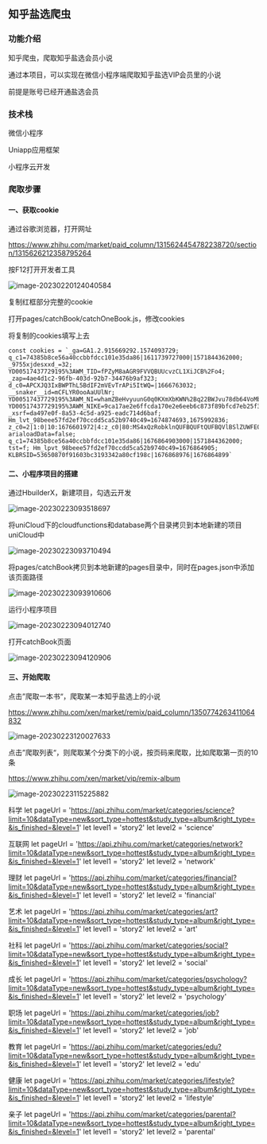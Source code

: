 ## 知乎盐选爬虫



### 功能介绍

知乎爬虫，爬取知乎盐选会员小说

通过本项目，可以实现在微信小程序端爬取知乎盐选VIP会员里的小说

前提是账号已经开通盐选会员



### 技术栈

微信小程序

Uniapp应用框架

小程序云开发



### 爬取步骤

#### 一、获取cookie

通过谷歌浏览器，打开网址

https://www.zhihu.com/market/paid_column/1315624454782238720/section/1315626212358795264

按F12打开开发者工具

![image-20230220124040584](http://yzwpic.weimayi.cn/img/image-20230220124040584.png)

复制红框部分完整的cookie



打开pages/catchBook/catchOneBook.js，修改cookies

将复制的cookies填写上去

```
const cookies = `_ga=GA1.2.915669292.1574093729; q_c1=74385b8ce56a40ccbbfdcc101e35da86|1611739727000|1571844362000; _9755xjdesxxd_=32; YD00517437729195%3AWM_TID=fPZyM8aAGR9FVVQBUUcvzCL1XiJCB%2Fo4; _zap=4ae4d1c2-96fb-403d-92b7-34476b9af323; d_c0=APCXJQ3IxBWPThL5BdIF2mVEvTrAPi5ItWQ=|1666763032; __snaker__id=mCFLYR0ooAaUUlNr; YD00517437729195%3AWM_NI=whamZBeHvyuunG0q0KXmXbKWN%2Bq22BWJvu78db64VoMbBKd78cAgPtzppsjakSNSRaEDkqFBaqM2O5%2FvnAfow2deR7YevtJchvFqKq8SKTZceHHdzcv7iKEgfHyCSHzlYzU%3D; YD00517437729195%3AWM_NIKE=9ca17ae2e6ffcda170e2e6eeb6c873f89bfcd7eb25f38a8aa2c15e929b9a87d56996bd87d6ea6a818dacafe62af0fea7c3b92ab5b8af8ed94aa798ba9af87fae990092b3419cb39883ca5d8ef5bfd3b14a9596ba96b634a8befad5d5658fbe8eace73dfcbd8f88d380bab0c094e96ba98d82b4d16b879ca592c54aa3af83d3ce3fedaaa2a2e565b5eeac86d13d9bbbba95c969acaa8a92ca7bfc8d85b5d969a7988885f969b6e9a7acc86da698b7a4d244bab4979bd837e2a3; _xsrf=da497e0f-8a53-4c5d-a925-eadc714d6baf; Hm_lvt_98beee57fd2ef70ccdd5ca52b9740c49=1674874693,1675992836; z_c0=2|1:0|10:1676601972|4:z_c0|80:MS4xQzRobklnQUFBQUFtQUFBQVlBSlZUWFE0M0dSQURtbG1qbFhTUXF3ZzVxRU5SRWU2ZnJOamtnPT0=|586a435562feb29706295c7fb9c4574682b97250ec63fd8bdc859e6d1ce8d3be; arialoadData=false; q_c1=74385b8ce56a40ccbbfdcc101e35da86|1676864903000|1571844362000; tst=f; Hm_lpvt_98beee57fd2ef70ccdd5ca52b9740c49=1676864905; KLBRSID=53650870f91603bc3193342a80cf198c|1676868976|1676864899`
```



#### 二、小程序项目的搭建

通过HbuilderX，新建项目，勾选云开发

![image-20230223093518697](http://yzwpic.weimayi.cn/img/image-20230223093518697.png)



将uniCloud下的cloudfunctions和database两个目录拷贝到本地新建的项目uniCloud中

![image-20230223093710494](http://yzwpic.weimayi.cn/img/image-20230223093710494.png)



将pages/catchBook拷贝到本地新建的pages目录中，同时在pages.json中添加该页面路径

![image-20230223093910606](http://yzwpic.weimayi.cn/img/image-20230223093910606.png)



运行小程序项目

![image-20230223094012740](http://yzwpic.weimayi.cn/img/image-20230223094012740.png)



打开catchBook页面

![image-20230223094120906](http://yzwpic.weimayi.cn/img/image-20230223094120906.png)







#### 三、开始爬取

点击”爬取一本书“，爬取某一本知乎盐选上的小说

https://www.zhihu.com/xen/market/remix/paid_column/1350774263411064832

![image-20230223120027633](http://yzwpic.weimayi.cn/img/image-20230223120027633.png)





点击”爬取列表“，则爬取某个分类下的小说，按页码来爬取，比如爬取第一页的10条

https://www.zhihu.com/xen/market/vip/remix-album

![image-20230223115225882](http://yzwpic.weimayi.cn/img/image-20230223115225882.png)











科学
let pageUrl = 'https://api.zhihu.com/market/categories/science?limit=10&dataType=new&sort_type=hottest&study_type=album&right_type=&is_finished=&level=1'
let level1 = 'story2'
let level2 = 'science'

互联网
let pageUrl = 'https://api.zhihu.com/market/categories/network?limit=10&dataType=new&sort_type=hottest&study_type=album&right_type=&is_finished=&level=1'
let level1 = 'story2'
let level2 = 'network'

理财
let pageUrl = 'https://api.zhihu.com/market/categories/financial?limit=10&dataType=new&sort_type=hottest&study_type=album&right_type=&is_finished=&level=1'
let level1 = 'story2'
let level2 = 'financial'

艺术
let pageUrl = 'https://api.zhihu.com/market/categories/art?limit=10&dataType=new&sort_type=hottest&study_type=album&right_type=&is_finished=&level=1'
let level1 = 'story2'
let level2 = 'art'

社科
let pageUrl = 'https://api.zhihu.com/market/categories/social?limit=10&dataType=new&sort_type=hottest&study_type=album&right_type=&is_finished=&level=1'
let level1 = 'story2'
let level2 = 'social'

成长
let pageUrl = 'https://api.zhihu.com/market/categories/psychology?limit=10&dataType=new&sort_type=hottest&study_type=album&right_type=&is_finished=&level=1'
let level1 = 'story2'
let level2 = 'psychology'

职场
let pageUrl = 'https://api.zhihu.com/market/categories/job?limit=10&dataType=new&sort_type=hottest&study_type=album&right_type=&is_finished=&level=1'
let level1 = 'story2'
let level2 = 'job'

教育
let pageUrl = 'https://api.zhihu.com/market/categories/edu?limit=10&dataType=new&sort_type=hottest&study_type=album&right_type=&is_finished=&level=1'
let level1 = 'story2'
let level2 = 'edu'

健康
let pageUrl = 'https://api.zhihu.com/market/categories/lifestyle?limit=10&dataType=new&sort_type=hottest&study_type=album&right_type=&is_finished=&level=1'
let level1 = 'story2'
let level2 = 'lifestyle'

亲子
let pageUrl = 'https://api.zhihu.com/market/categories/parental?limit=10&dataType=new&sort_type=hottest&study_type=album&right_type=&is_finished=&level=1'
let level1 = 'story2'
let level2 = 'parental'



